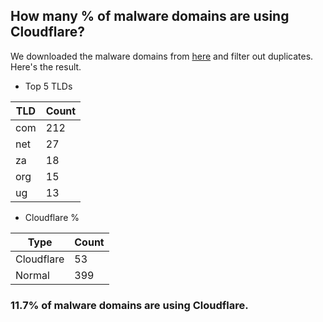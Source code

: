 ## How many % of malware domains are using Cloudflare?


We downloaded the malware domains from [here](https://urlhaus.abuse.ch) and filter out duplicates.
Here's the result.


[//]: # (start replacement)


- Top 5 TLDs

| TLD | Count |
| --- | --- |
| com | 212 |
| net | 27 |
| za | 18 |
| org | 15 |
| ug | 13 |


- Cloudflare %

| Type | Count |
| --- | --- |
| Cloudflare | 53 |
| Normal | 399 |


### 11.7% of malware domains are using Cloudflare.